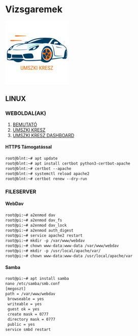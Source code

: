 # Vizsgaremek
![link](umszkikresz/SmallSquareLogoJpg.ico)
## LINUX
### WEBOLDAL(AK)
1. [BEMUTATÓ](https://tmsblnt.hu/vizsgaremek/)
1. [UMSZKI KRESZ](https://tmsblnt.hu/umszkikresz/)
1. [UMSZKI KRESZ DASHBOARD](https://tmsblnt.hu/dashboard/login.php) 

#### HTTPS Támogatással
```console
root@blnt:~# apt update
root@blnt:~# apt install certbot python3-certbot-apache
root@blnt:~# certbot --apache
root@blnt:~# systemctl reload apache2
root@blnt:~# certbot renew --dry-run
```
### FILESERVER
#### WebDav
```console
root@pi:~# a2enmod dav
root@pi:~# a2enmod dav_fs 
root@pi:~# a2enmod dav_lock
root@pi:~# a2enmod auth_digest
root@pi:~# service apache2 restart
root@pi:~# mkdir -p /var/www/webdav
root@pi:~# chown www-data:www-data /var/www/webdav
root@pi:~# mkdir -p /usr/local/apache/var/
root@pi:~# chown www-data:www-data /usr/local/apache/var
```
#### Samba
```console
root@pi:~# apt install samba
nano /etc/samba/smb.conf
[megoszt] 
path = /var/www/webdav
 browseable = yes
 writeable = yes
 guest ok = yes
 create mask = 0777
 directory mask = 0777
 public = yes
service smbd restart
```